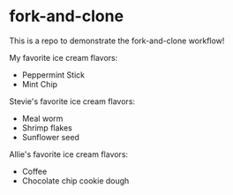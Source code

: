 # fork-and-clone

This is a repo to demonstrate the fork-and-clone workflow!

My favorite ice cream flavors:

- Peppermint Stick
- Mint Chip

Stevie's favorite ice cream flavors:

- Meal worm
- Shrimp flakes
- Sunflower seed

Allie's favorite ice cream flavors:

- Coffee
- Chocolate chip cookie dough
